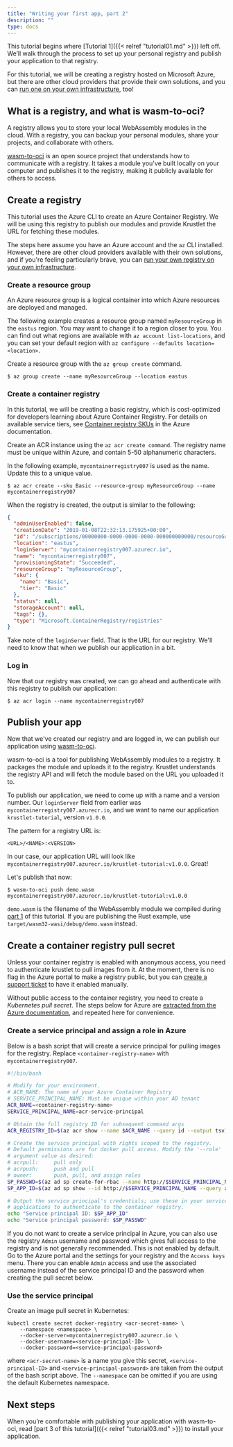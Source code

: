 ```yaml
---
title: "Writing your first app, part 2"
description: ""
type: docs
---
```


This tutorial begins where [Tutorial 1]({{< relref "tutorial01.md" >}}) left off. We’ll walk
through the process to set up your personal registry and publish your
application to that registry.

For this tutorial, we will be creating a registry hosted on Microsoft Azure, but
there are other cloud providers that provide their own solutions, and you can
[run one on your own infrastructure](https://github.com/docker/distribution),
too!

## What is a registry, and what is wasm-to-oci?

A registry allows you to store your local WebAssembly modules in the cloud. With
a registry, you can backup your personal modules, share your projects, and
collaborate with others.

[wasm-to-oci][] is an open source project that understands how to communicate
with a registry. It takes a module you've built locally on your computer and
publishes it to the registry, making it publicly available for others to access.

## Create a registry

This tutorial uses the Azure CLI to create an Azure Container Registry. We will
be using this registry to publish our modules and provide Krustlet the URL for
fetching these modules.

The steps here assume you have an Azure account and the `az` CLI installed.
However, there are other cloud providers available with their own solutions, and
if you're feeling particularly brave, you can [run your own registry on your own
infrastructure](https://github.com/docker/distribution).

### Create a resource group

An Azure resource group is a logical container into which Azure resources are
deployed and managed.

The following example creates a resource group named `myResourceGroup` in the
`eastus` region. You may want to change it to a region closer to you. You can
find out what regions are available with `az account list-locations`, and you
can set your default region with `az configure --defaults location=<location>`.

Create a resource group with the `az group create` command.

```console
$ az group create --name myResourceGroup --location eastus
```

### Create a container registry

In this tutorial, we will be creating a basic registry, which is cost-optimized
for developers learning about Azure Container Registry. For details on available
service tiers, see [Container registry
SKUs](https://docs.microsoft.com/en-us/azure/container-registry/container-registry-skus)
in the Azure documentation.

Create an ACR instance using the `az acr create command`. The registry name must
be unique within Azure, and contain 5-50 alphanumeric characters.

In the following example, `mycontainerregistry007` is used as the name. Update
this to a unique value.

```console
$ az acr create --sku Basic --resource-group myResourceGroup --name mycontainerregistry007
```

When the registry is created, the output is similar to the following:

```json
{
  "adminUserEnabled": false,
  "creationDate": "2019-01-08T22:32:13.175925+00:00",
  "id": "/subscriptions/00000000-0000-0000-0000-000000000000/resourceGroups/myResourceGroup/providers/Microsoft.ContainerRegistry/registries/mycontainerregistry007",
  "location": "eastus",
  "loginServer": "mycontainerregistry007.azurecr.io",
  "name": "mycontainerregistry007",
  "provisioningState": "Succeeded",
  "resourceGroup": "myResourceGroup",
  "sku": {
    "name": "Basic",
    "tier": "Basic"
  },
  "status": null,
  "storageAccount": null,
  "tags": {},
  "type": "Microsoft.ContainerRegistry/registries"
}
```

Take note of the `loginServer` field. That is the URL for our registry. We'll
need to know that when we publish our application in a bit.

### Log in

Now that our registry was created, we can go ahead and authenticate with this
registry to publish our application:

```console
$ az acr login --name mycontainerregistry007
```

## Publish your app

Now that we've created our registry and are logged in, we can publish our
application using [wasm-to-oci][].

wasm-to-oci is a tool for publishing WebAssembly modules to a registry. It
packages the module and uploads it to the registry. Krustlet understands the
registry API and will fetch the module based on the URL you uploaded it to.

To publish our application, we need to come up with a name and a version number.
Our `loginServer` field from earlier was `mycontainerregistry007.azurecr.io`,
and we want to name our application `krustlet-tutorial`, version `v1.0.0`.

The pattern for a registry URL is:

```text
<URL>/<NAME>:<VERSION>
```

In our case, our application URL will look like
`mycontainerregistry007.azurecr.io/krustlet-tutorial:v1.0.0`. Great!

Let's publish that now:

```console
$ wasm-to-oci push demo.wasm mycontainerregistry007.azurecr.io/krustlet-tutorial:v1.0.0
```

`demo.wasm` is the filename of the WebAssembly module we compiled during [part
1](tutorial01.md) of this tutorial. If you are publishing the Rust example, use
`target/wasm32-wasi/debug/demo.wasm` instead.

## Create a container registry pull secret

Unless your container registry is enabled with anonymous access, you need to
authenticate krustlet to pull images from it. At the moment, there is no flag
in the Azure portal to make a registry public, but you can
[create a support ticket](https://docs.microsoft.com/en-us/azure/container-registry/container-registry-faq#how-do-i-enable-anonymous-pull-access)
to have it enabled manually.

Without public access to the container registry, you need to create a
_Kubernetes pull secret_. The steps below for Azure are
[extracted from the Azure documentation](https://docs.microsoft.com/en-us/azure/container-registry/container-registry-auth-kubernetes),
and repeated here for convenience.

### Create a service principal and assign a role in Azure

Below is a bash script that will create a service principal for pulling images
for the registry. Replace `<container-registry-name>` with
`mycontainerregistry007`.

```bash
#!/bin/bash

# Modify for your environment.
# ACR_NAME: The name of your Azure Container Registry
# SERVICE_PRINCIPAL_NAME: Must be unique within your AD tenant
ACR_NAME=<container-registry-name>
SERVICE_PRINCIPAL_NAME=acr-service-principal

# Obtain the full registry ID for subsequent command args
ACR_REGISTRY_ID=$(az acr show --name $ACR_NAME --query id --output tsv)

# Create the service principal with rights scoped to the registry.
# Default permissions are for docker pull access. Modify the '--role'
# argument value as desired:
# acrpull:     pull only
# acrpush:     push and pull
# owner:       push, pull, and assign roles
SP_PASSWD=$(az ad sp create-for-rbac --name http://$SERVICE_PRINCIPAL_NAME --scopes $ACR_REGISTRY_ID --role acrpull --query password --output tsv)
SP_APP_ID=$(az ad sp show --id http://$SERVICE_PRINCIPAL_NAME --query appId --output tsv)

# Output the service principal's credentials; use these in your services and
# applications to authenticate to the container registry.
echo "Service principal ID: $SP_APP_ID"
echo "Service principal password: $SP_PASSWD"
```

If you do not want to create a service principal in Azure, you can also use the
registry `Admin` username and password which gives full access to the registry
and is not generally recommended. This is not enabled by default. Go to the
Azure portal and the settings for your registry and the `Access keys` menu.
There you can enable `Admin` access and use the associated username instead of
the service principal ID and the password when creating the pull secret below.

### Use the service principal

Create an image pull secret in Kubernetes:

```console
kubectl create secret docker-registry <acr-secret-name> \
    --namespace <namespace> \
    --docker-server=mycontainerregistry007.azurecr.io \
    --docker-username=<service-principal-ID> \
    --docker-password=<service-principal-password>
```

where `<acr-secret-name>` is a name you give this secret,
`<service-principal-ID>` and `<service-principal-password>` are taken from the
output of the bash script above. The `--namespace` can be omitted if you are
using the default Kubernetes namespace.

## Next steps

When you’re comfortable with publishing your application with wasm-to-oci, read
[part 3 of this tutorial]({{< relref "tutorial03.md" >}}) to install your application.

[wasm-to-oci]: https://github.com/engineerd/wasm-to-oci
